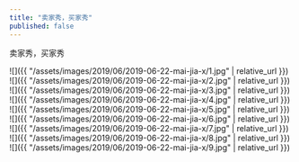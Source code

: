 ```yaml
---
title: "卖家秀，买家秀"
published: false
---
```

卖家秀，买家秀



![]({{ "/assets/images/2019/06/2019-06-22-mai-jia-x/1.jpg" | relative_url }})
![]({{ "/assets/images/2019/06/2019-06-22-mai-jia-x/2.jpg" | relative_url }})
![]({{ "/assets/images/2019/06/2019-06-22-mai-jia-x/3.jpg" | relative_url }})
![]({{ "/assets/images/2019/06/2019-06-22-mai-jia-x/4.jpg" | relative_url }})
![]({{ "/assets/images/2019/06/2019-06-22-mai-jia-x/5.jpg" | relative_url }})
![]({{ "/assets/images/2019/06/2019-06-22-mai-jia-x/6.jpg" | relative_url }})
![]({{ "/assets/images/2019/06/2019-06-22-mai-jia-x/7.jpg" | relative_url }})
![]({{ "/assets/images/2019/06/2019-06-22-mai-jia-x/8.jpg" | relative_url }})
![]({{ "/assets/images/2019/06/2019-06-22-mai-jia-x/9.jpg" | relative_url }})

